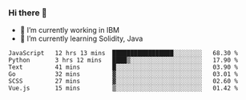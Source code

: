 ### Hi there 👋

<!--
**mathcodeman/mathcodeman** is a ✨ _special_ ✨ repository because its `README.md` (this file) appears on your GitHub profile.

Here are some ideas to get you started:

- 🔭 I’m currently working on ...
- 🌱 I’m currently learning ...
- 👯 I’m looking to collaborate on ...
- 🤔 I’m looking for help with ...
- 💬 Ask me about ...
- 📫 How to reach me: ...
- 😄 Pronouns: ...
- ⚡ Fun fact: ...
-->

- 🔭 I’m currently working in IBM
- 🌱 I’m currently learning Solidity, Java

<!--START_SECTION:waka-->

```text
JavaScript   12 hrs 13 mins  █████████████████░░░░░░░░   68.30 %
Python       3 hrs 12 mins   ████▒░░░░░░░░░░░░░░░░░░░░   17.90 %
Text         41 mins         █░░░░░░░░░░░░░░░░░░░░░░░░   03.90 %
Go           32 mins         ▓░░░░░░░░░░░░░░░░░░░░░░░░   03.01 %
SCSS         27 mins         ▓░░░░░░░░░░░░░░░░░░░░░░░░   02.60 %
Vue.js       15 mins         ▒░░░░░░░░░░░░░░░░░░░░░░░░   01.42 %
```

<!--END_SECTION:waka-->
